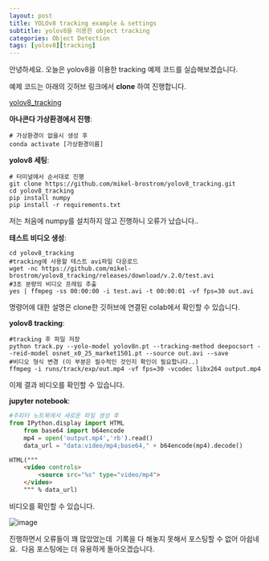 ```yaml
---
layout: post
title: YOLOv8 tracking example & settings
subtitle: yolov8을 이용한 object tracking
categories: Object Detection
tags: [yolov8][tracking]
---
```


안녕하세요.
오늘은 yolov8을 이용한 tracking 예제 코드를 실습해보겠습니다.

예제 코드는 아래의 깃허브 링크에서 **clone** 하여 진행합니다.&nbsp;


[yolov8_tracking](https://github.com/mikel-brostrom/yolov8_tracking.git)


**아나콘다 가상환경에서 진행**:

    # 가상환경이 없을시 생성 후
    conda activate [가상환경이름]


**yolov8 세팅**:

    # 터미널에서 순서대로 진행
    git clone https://github.com/mikel-brostrom/yolov8_tracking.git
    cd yolov8_tracking
    pip install numpy
    pip install -r requirements.txt

저는 처음에 numpy를 설치하지 않고 진행하니 오류가 났습니다..


**테스트 비디오 생성**:

    cd yolov8_tracking
    #tracking에 사용할 테스트 avi파일 다운로드
    wget -nc https://github.com/mikel-brostrom/yolov8_tracking/releases/download/v.2.0/test.avi 
    #3초 분량의 비디오 프레임 추출
    yes | ffmpeg -ss 00:00:00 -i test.avi -t 00:00:01 -vf fps=30 out.avi

명령어에 대한 설명은 clone한 깃허브에 연결된 colab에서 확인할 수 있습니다.


**yolov8 tracking**:

    #tracking 후 파일 저장
    python track.py --yolo-model yolov8n.pt --tracking-method deepocsort --reid-model osnet_x0_25_market1501.pt --source out.avi --save
    #비디오 형식 변경 (이 부분은 필수적인 것인지 확인이 필요합니다..)
    ffmpeg -i runs/track/exp/out.mp4 -vf fps=30 -vcodec libx264 output.mp4

이제 결과 비디오를 확인할 수 있습니다.


**jupyter notebook**:

~~~python
#주피터 노트북에서 새로운 파일 생성 후
from IPython.display import HTML
    from base64 import b64encode
    mp4 = open('output.mp4','rb').read()
    data_url = "data:video/mp4;base64," + b64encode(mp4).decode()
~~~
~~~html
HTML("""
    <video controls>
        <source src="%s" type="video/mp4">
    </video>
    """ % data_url)
~~~  


비디오를 확인할 수 있습니다.

![image](https://github.com/SorinKwon/SorinKwon.github.io/assets/108187253/a62cd7c6-688b-4651-a6c6-e792ac29260c)



진행하면서 오류들이 꽤 많았었는데&nbsp;
기록을 다 해놓지 못해서 포스팅할 수 없어 아쉽네요.&nbsp;
다음 포스팅에는 더 유용하게 돌아오겠습니다.